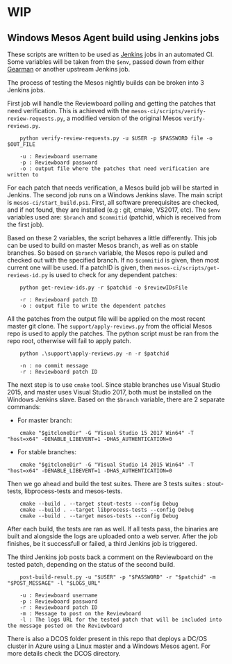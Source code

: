 # WIP

## Windows Mesos Agent build using Jenkins jobs

These scripts are written to be used as [Jenkins](https://jenkins.io/) jobs in an automated CI. Some variables will be taken from the `$env`, passed down from either [Gearman](http://gearman.org/) or another upstream Jenkins job.

The process of testing the Mesos nightly builds can be broken into 3 Jenkins jobs.

First job will handle the Reviewboard polling and getting the patches that need verification.
This is achieved with the `mesos-ci/scripts/verify-review-requests.py`, a modified version of the original Mesos `verify-reviews.py`.

```
    python verify-review-requests.py -u $USER -p $PASSWORD file -o $OUT_FILE

    -u : Reviewboard username
    -p : Reviewboard password
    -o : output file where the patches that need verification are written to
```

For each patch that needs verification, a Mesos build job will be started in Jenkins. The second job runs on a Windows Jenkins slave. The main script is `mesos-ci/start_build.ps1`. First, all software prerequisites are checked, and if not found, they are installed (e.g : git, cmake, VS2017, etc). The `$env` variables used are: `$branch` and `$commitid` (patchid, which is received from the first job).

Based on these 2 variables, the script behaves a little differently. This job can be used to build on master Mesos branch, as well as on stable branches. So based on `$branch` variable, the Mesos repo is pulled and checked out with the specified branch. If no `$commitid` is given, then most current one will be used. If a patchID is given, then `mesos-ci/scripts/get-reviews-id.py` is used to check for any dependent patches:

```
    python get-review-ids.py -r $patchid -o $reviewIDsFile

    -r : Reviewboard patch ID
    -o : output file to write the dependent patches
```

All the patches from the output file will be applied on the most recent master git clone. The `support/apply-reviews.py` from the official Mesos repo is used to apply the patches. The python script must be ran from the repo root, otherwise will fail to apply patch.

```
    python .\support\apply-reviews.py -n -r $patchid

    -n : no commit message
    -r : Reviewboard patch ID
```


The next step is to use `cmake` tool. Since stable branches use Visual Studio 2015, and master uses Visual Studio 2017, both must be installed on the Windows Jenkins slave. Based on the `$branch` variable, there are 2 separate commands:

- For master branch:

```
    cmake "$gitcloneDir" -G "Visual Studio 15 2017 Win64" -T "host=x64" -DENABLE_LIBEVENT=1 -DHAS_AUTHENTICATION=0
```

- For stable branches:

```
    cmake "$gitcloneDir" -G "Visual Studio 14 2015 Win64" -T "host=x64" -DENABLE_LIBEVENT=1 -DHAS_AUTHENTICATION=0
```

Then we go ahead and build the test suites. There are 3 tests suites : stout-tests, libprocess-tests and mesos-tests.

```
    cmake --build . --target stout-tests --config Debug
    cmake --build . --target libprocess-tests --config Debug
    cmake --build . --target mesos-tests --config Debug
```

After each build, the tests are ran as well. If all tests pass, the binaries are built and alongside the logs are uploaded onto a web server. After the job finishes, be it successfull or failed, a third Jenkins job is triggered.

The third Jenkins job posts back a comment on the Reviewboard on the tested patch, depending on the status of the second build.

```
    post-build-result.py -u "$USER" -p "$PASSWORD" -r "$patchid" -m "$POST_MESSAGE" -l "$LOGS_URL"

    -u : Reviewboard username
    -p : Reviewboard password
    -r : Reviewboard patch ID
    -m : Message to post on the Reviewboard
    -l : The logs URL for the tested patch that will be included into the message posted on the Reviewboard
```


There is also a DCOS folder present in this repo that deploys a DC/OS cluster in Azure using a Linux master and a Windows Mesos agent. For more details check the DCOS directory.
